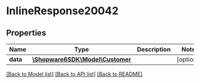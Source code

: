 # InlineResponse20042

## Properties
Name | Type | Description | Notes
------------ | ------------- | ------------- | -------------
**data** | [**\Shopware6SDK\Model\Customer**](Customer.md) |  | [optional] 

[[Back to Model list]](../../README.md#documentation-for-models) [[Back to API list]](../../README.md#documentation-for-api-endpoints) [[Back to README]](../../README.md)

